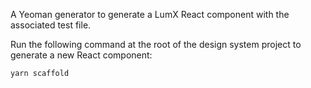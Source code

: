 A Yeoman generator to generate a LumX React component with the associated test file.

Run the following command at the root of the design system project to generate a new React component:

```
yarn scaffold
```
